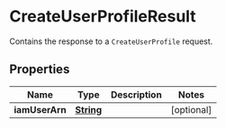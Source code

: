 

# CreateUserProfileResult

Contains the response to a <code>CreateUserProfile</code> request.

## Properties

| Name | Type | Description | Notes |
|------------ | ------------- | ------------- | -------------|
|**iamUserArn** | [**String**](String.md) |  |  [optional] |



